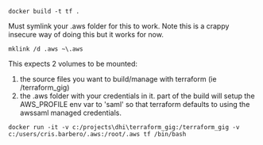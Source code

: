 ```
docker build -t tf .
```

Must symlink your .aws folder for this to work.  Note this is a crappy insecure way of doing this but it works for now.
```
mklink /d .aws ~\.aws
```

This expects 2 volumes to be mounted:
1) the source files you want to build/manage with terraform (ie /terraform_gig)
2) the .aws folder with your credentials in it.  part of the build will setup the AWS_PROFILE env var to 'saml' so that terraform defaults to using the awssaml managed credentials.
```
docker run -it -v c:/projects\dhi\terraform_gig:/terraform_gig -v c:/users/cris.barbero/.aws:/root/.aws tf /bin/bash
```
